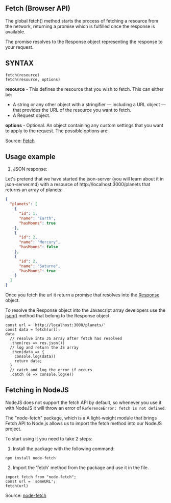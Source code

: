 ## Fetch (Browser API)

The global fetch() method starts the process of fetching a resource from the network, returning a promise which is fulfilled once the response is available.

The promise resolves to the Response object representing the response to your request.

## SYNTAX

```JS
fetch(resource)
fetch(resource, options)
```

**resource** - This defines the resource that you wish to fetch. This can either be:

- A string or any other object with a stringifier — including a URL object — that provides the URL of the resource you want to fetch.
- A Request object.

**options** - Optional. An object containing any custom settings that you want to apply to the request. The possible options are:

Source: [Fetch](https://developer.mozilla.org/en-US/docs/Web/API/fetch)

## Usage example

1. JSON response:

Let's pretend that we have started the json-server (you will learn about it in json-server.md) with a resource of http://localhost:3000/planets that returns an array of planets:

```JSON
{
  "planets": [
    {
      "id": 1,
      "name": "Earth",
      "hasMoons": true
    },
    {
      "id": 2,
      "name": "Mercury",
      "hasMoons": false
    },
    {
      "id": 2,
      "name": "Saturne",
      "hasMoons": true
    }
  ]
}
```

Once you fetch the url it return a promise that resolves into the [Response](https://developer.mozilla.org/en-US/docs/Web/API/Response) object.

To resolve the Response object into the Javascript array developers use the [json()](https://developer.mozilla.org/en-US/docs/Web/API/Response/json) method that belong to the Response object.

```JS
const url = 'http://localhost:3000/planets/'
const data = fetch(url);
data
  // resolve into JS array after fetch has resolved
  .then(res => res.json())
  // log and return the JS array
  .then(data => {
    console.log(data))
    return data;
  }
  // catch and log the error if occurs
  .catch (e => console.log(e))
```

## Fetching in NodeJS

NodeJS does not support the fetch API by default, so whenever you use it with NodeJS it will throw an error of `ReferenceError: fetch is not defined`.

The "node-fetch" package, which is a A light-weight module that brings Fetch API to Node.js allows us to import the fetch method into our NodeJS project.

To start using it you need to take 2 steps:

1. Install the package with the following command:

`npm install node-fetch`

2. Import the 'fetch' method from the package and use it in the file.

```JS
import fetch from "node-fetch";
const url = 'someURL';
fetch(url)
```

Source: [node-fetch](https://www.npmjs.com/package/node-fetch)
